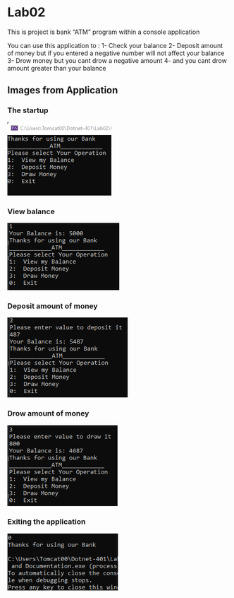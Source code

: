 # Lab02
This is project is bank “ATM” program within a console application

You can use this application to :
  1- Check your balance 
  2- Deposit amount of money but if you entered a negative number will not affect your balance
  3- Drow money but you cant drow a negative amount
  4- and you cant drow amount greater than your balance

## Images from Application 
### The startup
![1](./images/1.png)
### View balance
![2](./images/2.png)
### Deposit amount of money
![3](./images/3.png)
### Drow amount of money
![4](./images/4.png)
### Exiting the application
![5](./images/5.png)




